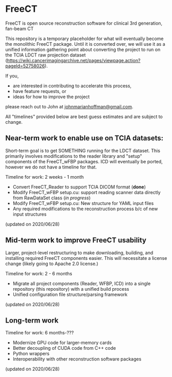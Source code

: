 # FreeCT
FreeCT is open source reconstruction software for clinical 3rd generation, fan-beam CT

This repository is a temporary placeholder for what will eventually become the monolithic FreeCT package.  Until it is converted over, we will use it as a unified information gathering point about converting the project to run on the TCIA LDCT raw projection dataset (https://wiki.cancerimagingarchive.net/pages/viewpage.action?pageId=52758026).

If you,

 * are interested in contributing to accelerate this process,
 * have feature requests, or 
 * ideas for how to improve the project
 
please reach out to John at johnmarianhoffman@gmail.com.

All "timelines" provided below are best guess estimates and are subject to change.

## Near-term work to enable use on TCIA datasets:
Short-term goal is to get SOMETHING running for the LDCT dataset.  This primarily involves modifications to the reader library and "setup" components of the FreeCT_wFBP packages.  ICD will eventually be ported, however we do not have a timeline for that.

Timeline for work: 2 weeks - 1 month 

* Convert FreeCT_Reader to support TCIA DICOM format (**done**)
* Modify FreeCT_wFBP setup.cu: support reading scanner data directly from RawDataSet class (*in progress*)
* Modify FreeCT_wFBP setup.cu: New structure for YAML input files
* Any required modifications to the reconstruction process b/c of new input structures

(updated on 2020/06/28)

## Mid-term work to improve FreeCT usability
Larger, project-level restructuring to make downloading, building, and installing required FreeCT components easier.  This will necessitate a license change (likely going to Apache 2.0 license.)

Timeline for work: 2 - 6 months 

* Migrate all project components (Reader, WFBP, ICD) into a single repository (this repository) with a unified build process
* Unified configuration file structure/parsing framework

(updated on 2020/06/28)

## Long-term work
Timeline for work: 6 months-???

* Modernize GPU code for larger-memory cards
* Better decoupling of CUDA code from C++ code
* Python wrappers
* Interoperability with other reconstruction software packages

(updated on 2020/06/28)
